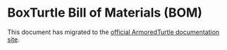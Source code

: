 # BoxTurtle Bill of Materials (BOM)

This document has migrated to the [official ArmoredTurtle documentation site](https://www.armoredturtle.xyz/docs/boxturtle/bom.html).

